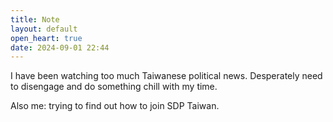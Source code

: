 ```yaml
---
title: Note
layout: default
open_heart: true
date: 2024-09-01 22:44
---
```


I have been watching too much Taiwanese political news. Desperately need to disengage and do something chill with my time.

Also me: trying to find out how to join SDP Taiwan.
